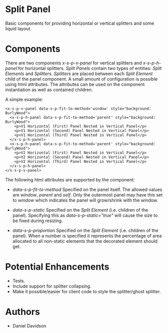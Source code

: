 # Split Panel

Basic components for providing horizontal or vertical splitters and
some liquid layout.

# Components

There are two components *x-s-p-v-panel* for vertical splitters and
*x-s-p-h-panel* for horizontal splitters. *Split Panels* contain two
types of entities: *Split Elements* and *Splitters*. *Splitters* are
placed between each *Split Element* child of the panel component. A
small amount of configuration is possible using html attributes. The
attributes can be used on the component instantiation as well as
contained children. 

A simple example:

    <x-s-p-v-panel data-s-p-fit-to-method='window' style="background: BurlyWood">
      <x-s-p-h-panel data-s-p-fit-to-method='parent' style="background: BurlyWood">
        <p>V1 Horizontal (First) Panel Nested in Vertical Panel</p>
        <p>V1 Horizontal (Second) Panel Nested in Vertical Panel</p>
        <p>V1 Horizontal (Third) Panel Nested in Vertical Panel</p>
      </x-s-p-h-panel>
      <x-s-p-h-panel data-s-p-fit-to-method='parent' style="background: BurlyWood">
        <p>V2 Horizontal (First) Panel Nested in Vertical Panel</p>
        <p>V2 Horizontal (Second) Panel Nested in Vertical Panel</p>
        <p>V2 Horizontal (Third) Panel Nested in Vertical Panel</p>
      </x-s-p-h-panel>
    </x-s-p-v-panel>

The following html attributes are supported by the
component:
 
 * *data-s-p-fit-to-method* Specified on the panel itself. The allowed
   values are *window*, *parent* and *self*. Only the outermost panel
   may have this set to *window* which indicates the panel will
   grow/shrink with the window.

 * *data-s-p-static* Specified on the *Split Element* (i.e. children
    of the panel). Specifying this as *data-s-p-static="true"* will
    cause the size to be fixed during resizing.

 * *data-s-p-proportion* Specified on the *Split Element*
    (i.e. children of the panel). When a number is specified it
    represents the percentage of area allocated to all non-static
    elements that the decorated element should get.

# Potential Enhancements

 * Tests.
 * Include support for splitter collapsing.
 * Make it possible/easier for client code to style the splitter/ghost splitter.

# Authors
 * Daniel Davidson
